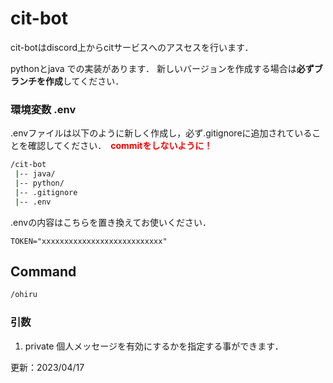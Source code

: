 # cit-bot

cit-botはdiscord上からcitサービスへのアスセスを行います．

pythonとjava での実装があります．
新しいバージョンを作成する場合は**必ずブランチを作成**してください．

### 環境変数 .env
.envファイルは以下のように新しく作成し，必ず.gitignoreに追加されていることを確認してください．　<span style="color: red; ">**commitをしないように！**</span>
```zsh
/cit-bot
 |-- java/
 |-- python/
 |-- .gitignore
 |-- .env
```
.envの内容はこちらを置き換えてお使いください．
```
TOKEN="xxxxxxxxxxxxxxxxxxxxxxxxxxx"
```

## Command
```zsh
/ohiru
```
###  引数
1. private 個人メッセージを有効にするかを指定する事ができます．


更新：2023/04/17